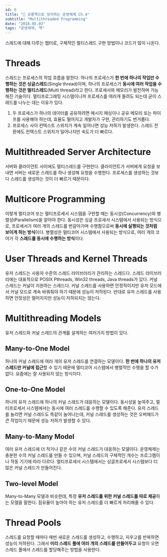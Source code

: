 ```yaml
---
id: 8
title: "🦕 공룡책으로 정리하는 운영체제 Ch.4"
subtitle: "Multithreaded Programming"
date: "2018.05.03"
tags: "운영체제, 책"
---
```


스레드에 대해 다루는 챕터로, 구체적인 멀티스레드 구현 방법이나 코드가 많이 나온다.

# Threads

스레드는 프로세스의 작업 흐름을 말한다. 하나의 프로세스가 **한 번에 하나의 작업만 수행하는 것은 싱글스레드**(Single thread)이며, 하나의 프로세스가 **동시에 여러 작업을 수행하는 것은 멀티스레드**(Multi thread)라고 한다. 프로세서와 메모리가 발전하며 가능해진 기술이다. 멀티프로그래밍 시스템이니까 프로세스를 여러개 돌려도 되는데 굳이 스레드를 나누는 데는 이유가 있다.

1. 두 프로세스가 하나의 데이터를 공유하려면 메시지 패싱이나 공유 메모리 또는 파이프를 사용해야 하는데, 효율도 떨어지고 개발자가 구현, 관리하기도 번거롭다.
2. 프로세스 사이 컨텍스트 스위치가 계속 일어나면 성능 저하가 발생한다. 스레드 전환에도 컨텍스트 스위치가 일어나지만 속도가 더 빠르다.

# Multithreaded Server Architecture

서버와 클라이언트 사이에도 멀티스레드를 구현한다. 클라이언트가 서버에게 요청을 보내면 서버는 새로운 스레드를 하나 생성해 요청을 수행한다. 프로세스를 생성하는 것보다 스레드를 생성하는 것이 더 빠르기 때문이다.

# Multicore Programming

이렇게 멀티코어 또는 멀티프로세서 시스템을 구현할 때는 동시성(Concurrency)와 병렬성(Parallelism)을 알아야 한다. 동시성은 싱글 프로세서 시스템에서 사용되는 방식으로, 프로세서가 여러 개의 스레드를 번갈아가며 수행함으로써 **동시에 실행되는 것처럼 보이게 하는 방식**이다. 병렬성은 멀티코어 시스템에서 사용되는 방식으로, 여러 개의 코어가 각 **스레드를 동시에 수행하는 방식**이다.

# User Threads and Kernel Threads

유저 스레드는 사용자 수준의 스레드 라이브러리가 관리하는 스레드다. 스레드 라이브러리에는 대표적으로 POSIX Pthreads, Win32 threads, Java threads가 있다. 커널 스레드는 커널이 지원하는 스레드다. 커널 스레드를 사용하면 안정적이지만 유저 모드에서 커널 모드로 계속 바꿔줘야 하기 때문에 성능이 저하된다. 반대로 유저 스레드를 사용하면 안정성은 떨어지지만 성능이 저하되지는 않는다.

# Multithreading Models

유저 스레드와 커널 스레드의 관계를 설계하는 여러가지 방법이 있다.

## Many-to-One Model

하나의 커널 스레드에 여러 개의 유저 스레드를 연결하는 모델이다. **한 번에 하나의 유저 스레드만 커널에 접근**할 수 있기 때문에 멀티코어 시스템에서 병렬적인 수행을 할 수가 없다. 요즘에는 잘 사용되지 않는 방식이다.

## One-to-One Model

하나의 유저 스레드에 하나의 커널 스레드가 대응하는 모델이다. 동시성을 높여주고, 멀티프로세서 시스템에서는 동시에 여러 스레드를 수행할 수 있도록 해준다. 유저 스레드를 늘리면 커널 스레드도 똑같이 늘어나는데, 커널 스레드를 생성하는 것은 오버헤드가 큰 작업이기 때문에 성능 저하가 발생할 수 있다.

## Many-to-Many Model

여러 유저 스레드에 더 적거나 같은 수의 커널 스레드가 대응하는 모델이다. 운영체제는 충분한 수의 커널 스레드를 만들 수 있으며, 커널 스레드의 구체적인 개수는 프로그램이나 작동 기기에 따라 다르다. 멀티프로세서 시스템에서는 싱글프로세서 시스템보다 더 많은 커널 스레드가 만들어진다.

## Two-level Model

Many-to-Many 모델과 비슷한데, 특정 **유저 스레드를 위한 커널 스레드를 따로 제공**하는 모델을 말한다. 점유율이 높아야 하는 유저 스레드를 더 빠르게 처리해줄 수 있다.

# Thread Pools

스레드를 요청할 때마다 매번 새로운 스레드를 생성하고, 수행하고, 지우고를 반복하면 성능이 저하된다. 그래서 **미리 스레드 풀에 여러 개의 스레드를 만들어두고** 요청이 오면 스레드 풀에서 스레드를 할당해주는 방법을 사용한다.
